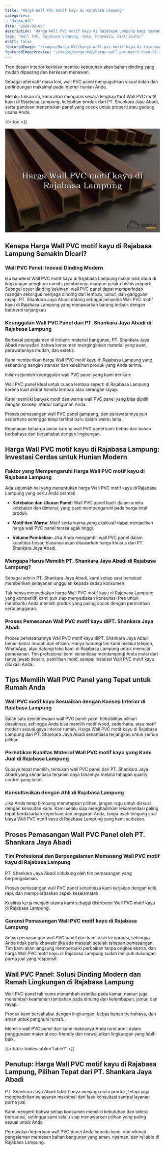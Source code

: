 ```yaml
---
title: "Harga Wall PVC motif kayu di Rajabasa Lampung"
categories:
- "Harga-WVC"
date: "2024-02-05"
description: "Harga Wall PVC motif kayu di Rajabasa Lampung bagi tempat tinggal, kantor, serta toko. Panel unggulan, variasi motif, variasi warna elegan, beserta jasa instalasi ditangani oleh teknisi berpengalaman dan kepastian resmi!|Servis distribusi Wall PVC motif kayu di Rajabasa Lampung bagi keperluan rumah, kantor, maupun gerai, beserta material terbaik dan instalasi oleh teknisi profesional dan jaminan resmi.|Pilihan Wall PVC motif kayu di Rajabasa Lampung yang terpercaya untuk tempat tinggal, perkantoran, serta gerai, bersama panel unggulan dan instalasi dikerjakan oleh tim profesional serta kepastian resmi.|Penyediaan Wall PVC motif kayu di Rajabasa Lampung untuk rumah, kantor, serta toko, beserta produk terbaik dan instalasi ditangani oleh teknisi berpengalaman, dilengkapi dengan jaminan resmi.}"
tags: "Wall PVC, Rajabasa Lampung, toko, Penyedia, distributor"
draft: false
featuredImage: "/images/Harga-WVC/harga-wall-pvc-motif-kayu-di-rajabasa-lampung.png"
featuredImagePreview: "/images/Harga-WVC/harga-wall-pvc-motif-kayu-di-rajabasa-lampung.png"
---
```


Tren desain interior kekinian memicu kebutuhan akan bahan dinding yang mudah dipasang dan berkesan menawan.

Sebagai alternatif masa kini, wall PVC panel menyuguhkan visual indah dan perlindungan maksimal pada interior hunian Anda.

Melalui tulisan ini, kami akan mengulas secara lengkap tarif Wall PVC motif kayu di Rajabasa Lampung, kelebihan produk dari PT. Shankara Jaya Abadi, serta panduan menentukan panel yang cocok untuk properti atau gedung usaha Anda.

{{< toc >}}

![Harga Wall PVC motif kayu di Rajabasa Lampung](/images/Harga-WVC/Harga-Wall-PVC-motif-kayu-di-Rajabasa-Lampung.png)

## Kenapa Harga Wall PVC motif kayu di Rajabasa Lampung Semakin Dicari?

### Wall PVC Panel: Inovasi Dinding Modern

Isu banderol Wall PVC motif kayu di Rajabasa Lampung makin naik daun di lingkungan penghuni rumah, pemborong, maupun pelaku bisnis properti. Sebagai cover dinding kekinian, wall PVC panel dapat memperindah ruangan sekaligus menjaga dinding dari lembap, lumut, dan gangguan rayap. PT. Shankara Jaya Abadi datang sebagai penyedia Wall PVC motif kayu di Rajabasa Lampung yang menawarkan barang terbaik dengan banderol terjangkau

### Keunggulan Wall PVC Panel dari PT. Shankara Jaya Abadi di Rajabasa Lampung

Berbekal pengalaman di industri material bangunan, PT. Shankara Jaya Abadi menyadari bahwa konsumen menginginkan material yang awet, perawatannya mudah, dan estetis.

Kami memberikan harga Wall PVC motif kayu di Rajabasa Lampung yang sebanding dengan standar dan kelebihan produk yang Anda terima.

Inilah sejumlah keunggulan wall PVC panel yang kami berikan:

Wall PVC panel ideal untuk cuaca lembap seperti di Rajabasa Lampung karena kuat akibat kondisi lembap atau serangan rayap.

Kami memiliki banyak motif dan warna wall PVC panel yang bisa dipilih dengan konsep interior bangunan Anda.

Proses pemasangan wall PVC panel gampang, dan perawatannya pun sederhana sehingga tetap terlihat baru dalam waktu lama.

Keamanan keluarga aman karena wall PVC panel kami bebas dari bahan berbahaya dan bersahabat dengan lingkungan.

## Harga Wall PVC motif kayu di Rajabasa Lampung: Investasi Cerdas untuk Hunian Modern

### Faktor yang Mempengaruhi Harga Wall PVC motif kayu di Rajabasa Lampung

Ada sejumlah hal yang menentukan harga Wall PVC motif kayu di Rajabasa Lampung yang perlu Anda cermati.

- **Ketebalan dan Ukuran Panel:** Wall PVC panel hadir dalam aneka ketebalan dan dimensi, yang pasti mempengaruhi pada harga total produk.

- **Motif dan Warna:** Motif serta warna yang eksklusif dapat menjadikan harga wall PVC panel terasa agak tinggi.

- **Volume Pembelian:** Jika Anda mengambil wall PVC panel dalam kuantitas besar, biasanya akan ditawarkan harga khusus dari PT. Shankara Jaya Abadi.

### Mengapa Harus Memilih PT. Shankara Jaya Abadi di Rajabasa Lampung?

Sebagai admin PT. Shankara Jaya Abadi, kami setiap saat bertekad memberikan pelayanan unggulan kepada setiap konsumen.

Tak hanya menyediakan harga Wall PVC motif kayu di Rajabasa Lampung yang kompetitif, kami pun siap menyediakan konsultasi free untuk membantu Anda memilih produk yang paling cocok dengan permintaan serta anggaran.

### Proses Pemesanan Wall PVC motif kayu diPT. Shankara Jaya Abadi

Proses pemesanannya Wall PVC motif kayu diPT. Shankara Jaya Abadi benar-benar mudah dan efisien. Hanya hubungi tim kami melalui telepon, WhatsApp, atau datangi toko kami di Rajabasa Lampung untuk memulai pemesanan. Tim profesional kami senantiasa mendampingi Anda mulai dari tanya jawab desain, pemilihan motif, sampai instalasi Wall PVC motif kayu dilokasi Anda.

## Tips Memilih Wall PVC Panel yang Tepat untuk Rumah Anda

### Wall PVC motif kayu Sesuaikan dengan Konsep Interior di Rajabasa Lampung

Salah satu keistimewaan wall PVC panel yakni fleksibilitas pilihan desainnya, sehingga Anda bisa memilih motif wood, sederhana, atau motif modern sesuai gaya interior rumah. Harga Wall PVC motif kayu di Rajabasa Lampung dari PT. Shankara Jaya Abadi senantiasa terjangkau untuk semua pilihan.

### Perhatikan Kualitas Material Wall PVC motif kayu yang Kami Jual di Rajabasa Lampung

Supaya tepat memilih, tentukan wall PVC panel dari PT. Shankara Jaya Abadi yang senantiasa terjamin daya tahannya melalui tahapan quality control yang ketat.

### Konsultasikan dengan Ahli di Rajabasa Lampung

Jika Anda tetap bimbang menetapkan pilihan, jangan ragu untuk diskusi dengan konsultan kami. Kami selalu siap menghadirkan rekomendasi paling tepat berdasarkan keperluan dan anggaran Anda, tanpa usah bingung soal biaya Wall PVC motif kayu di Rajabasa Lampung yang kami sediakan.

## Proses Pemasangan Wall PVC Panel oleh PT. Shankara Jaya Abadi

### Tim Profesional dan Berpengalaman Memasang Wall PVC motif kayu di Rajabasa Lampung

PT. Shankara Jaya Abadi didukung oleh tim pemasangan yang berpengalaman.

Proses pemasangan wall PVC panel senantiasa kami kerjakan dengan teliti, rapi, dan memprioritaskan aspek keselamatan.

Kualitas kerja menjadi utama kami sebagai distributor Wall PVC motif kayu di Rajabasa Lampung.

### Garansi Pemasangan Wall PVC motif kayu di Rajabasa Lampung

Setiap pemasangan wall PVC panel dari kami disertai garansi, sehingga Anda tidak perlu khawatir jika ada masalah setelah tahapan pemasangan. Tim kami akan langsung memperbaiki perbaikan tanpa ongkos ekstra, dan harga Wall PVC motif kayu di Rajabasa Lampung sudah meliputi dukungan purna jual yang responsif.

## Wall PVC Panel: Solusi Dinding Modern dan Ramah Lingkungan di Rajabasa Lampung

Wall PVC panel tak cuma menambah estetika pada kamar, namun juga menambah keamanan tambahan pada dinding dari kelembapan, jamur, dan rayap.

Produk kami bersahabat dengan lingkungan, bebas bahan berbahaya, dan aman untuk penghuni rumah.

Memilih wall PVC panel dari kami maknanya Anda turut andil dalam penggunaan material eco-friendly dan mewujudkan lingkungan yang lebih baik.

{{< table-tables table="table1" >}}

## Penutup: Harga Wall PVC motif kayu di Rajabasa Lampung, Pilihan Tepat dari PT. Shankara Jaya Abadi

PT. Shankara Jaya Abadi tidak hanya menjaga mutu produk, tetapi juga menghadirkan pelayanan maksimal dari fase konsultasi sampai layanan purna jual.

Kami mengerti bahwa setiap konsumen memiliki kebutuhan dan selera bervariasi, sehingga kami selalu siap menawarkan pilihan yang paling sesuai untuk Anda.

Percayakan keperluan wall PVC panel Anda kepada kami, dan nikmati pengalaman memesan bahan bangunan yang aman, nyaman, dan reliable di Rajabasa Lampung.
